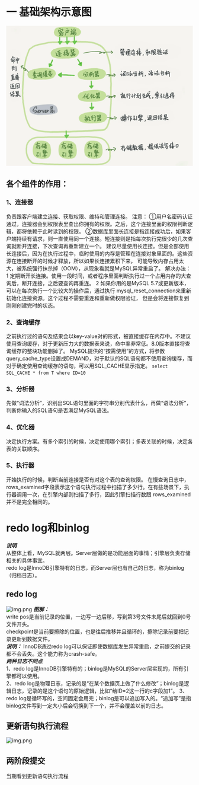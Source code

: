 # 一 基础架构示意图
![img.png](images/mysql基础架构.png)
## 各个组件的作用：
### 1、连接器
负责跟客户端建立连接、获取权限、维持和管理连接。
注意：
①用户名密码认证通过，连接器会到权限表里查出你拥有的权限。之后，这个连接里面的权限判断逻辑，都将依赖于此时读到的权限。
②数据库里面长连接是指连接成功后，如果客户端持续有请求，则一直使用同一个连接。短连接则是指每次执行完很少的几次查询就断开连接，下次查询再重新建立一个。
建议尽量使用长连接。但是全部使用长连接后，因为在执行过程中，临时使用的内存是管理在连接对象里面的。这些资源在连接断开的时候才释放，所以如果长连接累积下来，
可能导致内存占用太大，被系统强行抹杀掉（OOM），从现象看就是MySQL异常重启了。
解决办法：
1 定期断开长连接。使用一段时间，或者程序里面判断执行过一个占用内存的大查询后，断开连接，之后要查询再重连。
2 如果你用的是MySQL 5.7或更新版本，可以在每次执行一个比较大的操作后，通过执行 mysql_reset_connection来重新初始化连接资源。这个过程不需要重连和重新做权限验证，
但是会将连接恢复到刚刚创建完时的状态。
### 2、查询缓存
之前执行过的语句及结果会以key-value对的形式，被直接缓存在内存中。不建议使用查询缓存，对于更新压力大的数据表来说，命中率非常低。8.0版本直接将查询缓存的整块功能删掉了。
MySQL提供的“按需使用”的方式，将参数query_cache_type设置成DEMAND，对于默认的SQL语句都不使用查询缓存，而对于确定使用查询缓存的语句，可以用SQL_CACHE显示指定。
```select SQL_CACHE * from T where ID=10```
### 3、分析器
先做“词法分析”，识别出SQL语句里面的字符串分别代表什么，再做“语法分析”，判断你输入的SQL语句是否满足MySQL语法。
### 4、优化器
决定执行方案。有多个索引的时候，决定使用哪个索引；多表关联的时候，决定各表的关联顺序。
### 5、执行器
开始执行的时候，判断当前连接是否有对这个表的查询权限。
在慢查询日志中，rows_examined字段表示这个语句执行过程中扫描了多少行。在有些场景下，执行器调用一次，在引擎内部则扫描了多行，因此引擎扫描行数跟
rows_examined并不是完全相同的。

# redo log和binlog
***说明***  
从整体上看，MySQL就两层。Server层做的是功能层面的事情；引擎层负责存储相关的具体事宜。  
redo log是InnoDB引擎特有的日志，而Server层也有自己的日志，称为binlog（归档日志）。

## redo log
![img.png](images/redolog日志图.png)
***图解：***  
write pos是当前记录的位置，一边写一边后移，写到第3号文件末尾后就回到0号文件开头。  
checkpoint是当前要擦除的位置，也是往后推移并且循环的，擦除记录前要把记录更新到数据文件。  
***说明：***
InnoDB通过redo log可以保证即使数据库发生异常重启，之前提交的记录都不会丢失。这个能力称为crash-safe。  
***两种日志不同点***  
1、redo log是InnoDB引擎特有的；binlog是MySQL的Server层实现的，所有引擎都可以使用。  
2、redo log是物理日志，记录的是“在某个数据页上做了什么修改”；binlog是逻辑日志，记录的是这个语句的原始逻辑，比如“给ID=2这一行的c字段加1”。
3、redo log是循环写的，空间固定会用完；binlog是可以追加写入的。“追加写”是指binlog文件写到一定大小后会切换到下一个，并不会覆盖以前的日志。

## 更新语句执行流程
![img.png](images/mysql更新语句执行流程.png)

## 两阶段提交

当期看到更新语句执行流程






